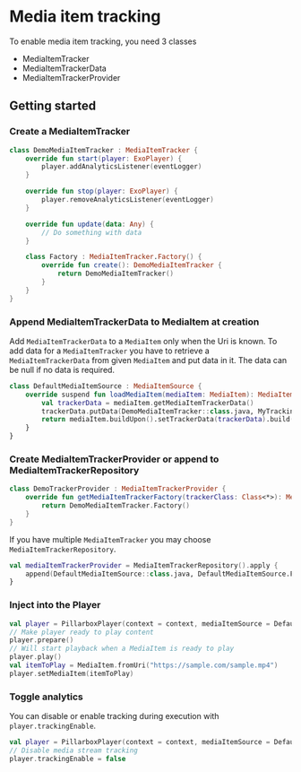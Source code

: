 # Media item tracking

To enable media item tracking, you need 3 classes

- MediaItemTracker
- MediaItemTrackerData
- MediaItemTrackerProvider

## Getting started

### Create a MediaItemTracker

```kotlin
class DemoMediaItemTracker : MediaItemTracker {
    override fun start(player: ExoPlayer) {
        player.addAnalyticsListener(eventLogger)
    }

    override fun stop(player: ExoPlayer) {
        player.removeAnalyticsListener(eventLogger)
    }

    override fun update(data: Any) {
        // Do something with data
    }

    class Factory : MediaItemTracker.Factory() {
        override fun create(): DemoMediaItemTracker {
            return DemoMediaItemTracker()
        }
    }
}
```

### Append MediaItemTrackerData to MediaItem at creation

Add `MediaItemTrackerData` to a `MediaItem` only when the Uri is known. To add data for a `MediaItemTracker` you have to retrieve
a `MediaItemTrackerData`
from given `MediaItem` and put data in it. The data can be null if no data is required.

```kotlin
class DefaultMediaItemSource : MediaItemSource {
    override suspend fun loadMediaItem(mediaItem: MediaItem): MediaItem {
        val trackerData = mediaItem.getMediaItemTrackerData()
        trackerData.putData(DemoMediaItemTracker::class.java, MyTrackingData())
        return mediaItem.buildUpon().setTrackerData(trackerData).build()
    }
}
```

### Create MediaItemTrackerProvider or append to MediaItemTrackerRepository

```kotlin
class DemoTrackerProvider : MediaItemTrackerProvider {
    override fun getMediaItemTrackerFactory(trackerClass: Class<*>): MediaItemTracker.Factory {
        return DemoMediaItemTracker.Factory()
    }
}
```

If you have multiple `MediaItemTracker` you may choose `MediaItemTrackerRepository`.

```kotlin
val mediaItemTrackerProvider = MediaItemTrackerRepository().apply {
    append(DefaultMediaItemSource::class.java, DefaultMediaItemSource.Factory())
}
```

### Inject into the Player

```kotlin
val player = PillarboxPlayer(context = context, mediaItemSource = DefaultMediaItemSource(), mediaItemTrackerProvider = DemoTrackerProvider())
// Make player ready to play content
player.prepare()
// Will start playback when a MediaItem is ready to play
player.play()
val itemToPlay = MediaItem.fromUri("https://sample.com/sample.mp4")
player.setMediaItem(itemToPlay)
```

### Toggle analytics

You can disable or enable tracking during execution with `player.trackingEnable`.

```kotlin
val player = PillarboxPlayer(context = context, mediaItemSource = DefaultMediaItemSource(), mediaItemTrackerProvider = DemoTrackerProvider())
// Disable media stream tracking
player.trackingEnable = false
```

